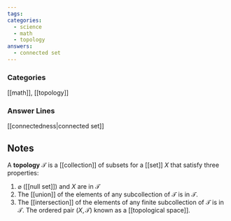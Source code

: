 ```yaml
---
tags:
categories:
  - science
  - math
  - topology
answers:
  - connected set
---
```

### Categories
[[math]], [[topology]]
### Answer Lines
[[connectedness|connected set]]
## Notes
A **topology** $\mathcal{T}$ is a [[collection]] of subsets for a [[set]] $X$ that satisfy three properties:
1. $\varnothing$ ([[null set]]) and $X$ are in $\mathcal{T}$ 
2. The [[union]] of the elements of any subcollection of $\mathcal{T}$ is in $\mathcal{T}$.
3. The [[intersection]] of the elements of any finite subcollection of $\mathcal{T}$ is in $\mathcal{T}$.
The ordered pair $(X, \mathcal{T})$ known as a [[topological space]].